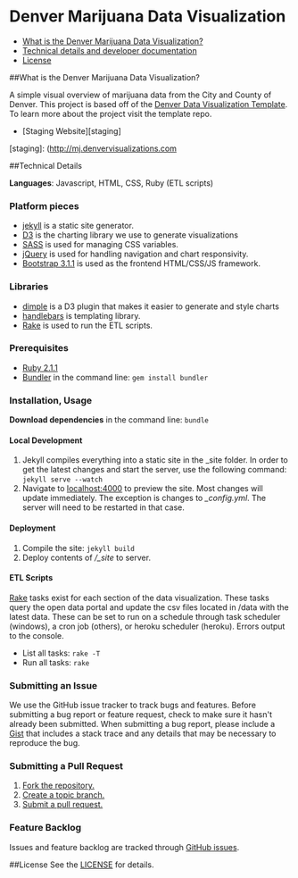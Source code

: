Denver Marijuana Data Visualization
=====================

* [What is the Denver Marijuana Data Visualization?][whatis]
* [Technical details and developer documentation][technical]
* [License](#license)


[whatis]: #what-is-the-denver-marijuana-data-visualization
[technical]: #technical-details

##What is the Denver Marijuana Data Visualization?

A simple visual overview of marijuana data from the City and County of Denver. This project is based off of the [Denver Data Visualization Template][template]. To learn more about the project visit the template repo.
* [Staging Website][staging]

[template]: https://github.com/codeforamerica/denver-data-visualization-template
[staging]: (http://mj.denvervisualizations.com

##Technical Details

**Languages**: Javascript, HTML, CSS, Ruby (ETL scripts)


### Platform pieces
* [jekyll][jekyll] is a static site generator.
* [D3][d3] is the charting library we use to generate visualizations
* [SASS][SASS] is used for managing CSS variables.
* [jQuery][jquery] is used for handling navigation and chart responsivity.
* [Bootstrap 3.1.1][bootstrap] is used as the frontend HTML/CSS/JS framework.

[jekyll]: http://jekyllrb.com/
[d3]: http://d3js.org/
[sass]: http://sass-lang.com/
[jquery]: http://jquery.com/
[bootstrap]: http://getbootstrap.com/

### Libraries
* [dimple][dimple] is a D3 plugin that makes it easier to generate and style charts
* [handlebars][handlebars] is templating library.
* [Rake][rake] is used to run the ETL scripts.

[dimple]: http://dimplejs.org/
[handlebars]: http://handlebarsjs.com/
[rake]: https://github.com/jimweirich/rake

### Prerequisites
* [Ruby 2.1.1][ruby]
* [Bundler][bundler] in the command line: ` gem install bundler `

[ruby]: https://www.ruby-lang.org/en/news/2014/02/24/ruby-2-1-1-is-released/
[bundler]: http://bundler.io/


### Installation, Usage
**Download dependencies** in the command line: ` bundle `

#### Local Development
1. Jekyll compiles everything into a static site in the _site folder. In order to get the latest changes and start the server, use the following command: `jekyll serve --watch`
1. Navigate to [localhost:4000][local] to preview the site. Most changes will update immediately. The exception is changes to *_config.yml*. The server will need to be restarted in that case.

[local]: http://localhost:4000  

#### Deployment
1. Compile the site: `jekyll build`
1. Deploy contents of */_site* to server.

#### ETL Scripts
[Rake][] tasks exist for each section of the data visualization. These tasks query the open data portal and update the csv files located in /data with the latest data. These can be set to run on a schedule through task scheduler (windows), a cron job (others), or heroku scheduler (heroku). Errors output to the console.
* List all tasks: `rake -T`
* Run all tasks: `rake`

[rake]: https://github.com/jimweirich/rake


### Submitting an Issue
We use the GitHub issue tracker to track bugs and features. Before submitting a bug report or feature request, check to make sure it hasn't already been submitted. When submitting a bug report, please include a [Gist][] that includes a stack trace and any details that may be necessary to reproduce the bug.

[gist]: https://gist.github.com/

### Submitting a Pull Request
1. [Fork the repository.][fork]
2. [Create a topic branch.][branch]
3. [Submit a pull request.][pr]

[fork]: http://help.github.com/fork-a-repo/
[branch]: http://learn.github.com/p/branching.html
[pr]: http://help.github.com/send-pull-requests/

### Feature Backlog

Issues and feature backlog are tracked through [GitHub issues][ghissues].

[ghissues]: https://github.com/boonrs/denver-marijuana-infographic/issues

##License
See the [LICENSE][] for details.

[license]: https://github.com/boonrs/denver-marijuana-infographic/blob/master/LICENSE